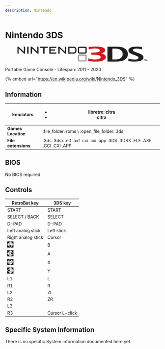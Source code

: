 ```yaml
---
description: Nintendo
---
```


# Nintendo 3DS

<figure><img src="https://raw.githubusercontent.com/fabricecaruso/es-theme-carbon/5149a33eed46b2af638b06119397d4023b75131f/art/logos/3ds.svg" alt=""><figcaption></figcaption></figure>

Portable Game Console - Lifespan: 2011 - 2020

{% embed url="https://en.wikipedia.org/wiki/Nintendo_3DS" %}

## Information

| **Emulators**       | <ul><li>libretro: citra</li><li>citra</li></ul>                         |   |
| ------------------- | ----------------------------------------------------------------------- | - |
| **Games Location**  | :file\_folder: roms \ :open\_file\_folder: 3ds                          |   |
| **File extensions** | .3ds .3dsx .elf .axf .cci .cxi .app .3DS .3DSX .ELF .AXF .CCI .CXI .APP |   |

## BIOS

No BIOS required.

## Controls

| RetroBat key                                                                           | 3DS key        |
| -------------------------------------------------------------------------------------- | -------------- |
| START                                                                                  | START          |
| SELECT / BACK                                                                          | SELECT         |
| D-PAD                                                                                  | D-PAD          |
| Left analog stick                                                                      | Left stick     |
| Right analog stick                                                                     | Cursor         |
| ![A](<../../../.gitbook/assets/image (1) (2) (1).png>)                                 | B              |
| ![B](<../../../.gitbook/assets/image (4) (1).png>)                                     | A              |
| <img src="../../../.gitbook/assets/image (3) (1) (2).png" alt="" data-size="original"> | X              |
| <img src="../../../.gitbook/assets/image (2) (1) (1).png" alt="" data-size="line">     | Y              |
| L1                                                                                     | L              |
| R1                                                                                     | R              |
| L2                                                                                     | ZL             |
| R2                                                                                     | ZR             |
| L3                                                                                     |                |
| R3                                                                                     | Cursor L-click |

## Specific System Information

There is no specific System information documented here yet.
